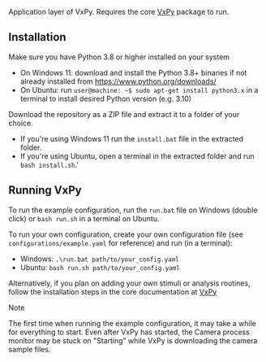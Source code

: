 Application layer of VxPy. Requires the core [VxPy](https://github.com/thladnik/vxPy) package to run.

## Installation

Make sure you have Python 3.8 or higher installed on your system
* On Windows 11: download and install the Python 3.8+ binaries if not already installed from https://www.python.org/downloads/
* On Ubuntu: run `user@machine: ~$ sudo apt-get install python3.x` in a terminal to install desired Python version (e.g. 3.10) 

Download the repository as a ZIP file and extract it to a folder of your choice. 

* If you're using Windows 11 run the `install.bat` file in the extracted folder.
* If you're using Ubuntu, open a terminal in the extracted folder and run `bash install.sh`.'

## Running VxPy

To run the example configuration, run the `run.bat` file on Windows (double click) or `bash run.sh` in a terminal on Ubuntu.

To run your own configuration, create your own configuration file (see `configurations/example.yaml` for reference) and run (in a terminal):
* Windows: `.\run.bat path/to/your_config.yaml` 
* Ubuntu: `bash run.sh path/to/your_config.yaml`

Alternatively, if you plan on adding your own stimuli or analysis routines, follow the installation steps in the core documentation at [VxPy](https://github.com/thladnik/vxPy) 

> [!NOTE]  
> The first time when running the example configuration, it may take a while for everything to start. Even after VxPy has started, the Camera process monitor may be stuck on "Starting" while VxPy is downloading the camera sample files.
